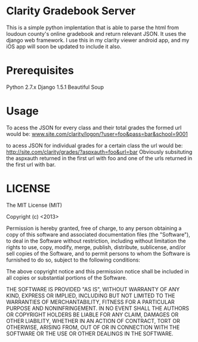 Clarity Gradebook Server
=============

This is a simple python implentation that is able to parse the html from loudoun county's online gradebook and return relevant JSON. It uses the django web framework. I use this in my clarity viewer android app, and my iOS app will soon be updated to include it also.

Prerequisites
=============
Python 2.7.x
Django 1.5.1
Beautiful Soup

Usage
==============
To acess the JSON for every class and their total grades the formed url would be:
www.site.com/clarity/logon/?user=foo&pass=bar&school=9001

to acess JSON for individual grades for a certain class the url would be:
http://site.com/clarity/grades/?aspxauth=foo&url=bar
Obviously subsituting the aspxauth returned in the first url with foo and one of the urls returned in the first url with bar.

LICENSE
==============

The MIT License (MIT)

Copyright (c) <2013> <TJ Corley>

Permission is hereby granted, free of charge, to any person obtaining a copy
of this software and associated documentation files (the "Software"), to deal
in the Software without restriction, including without limitation the rights
to use, copy, modify, merge, publish, distribute, sublicense, and/or sell
copies of the Software, and to permit persons to whom the Software is
furnished to do so, subject to the following conditions:

The above copyright notice and this permission notice shall be included in
all copies or substantial portions of the Software.

THE SOFTWARE IS PROVIDED "AS IS", WITHOUT WARRANTY OF ANY KIND, EXPRESS OR
IMPLIED, INCLUDING BUT NOT LIMITED TO THE WARRANTIES OF MERCHANTABILITY,
FITNESS FOR A PARTICULAR PURPOSE AND NONINFRINGEMENT. IN NO EVENT SHALL THE
AUTHORS OR COPYRIGHT HOLDERS BE LIABLE FOR ANY CLAIM, DAMAGES OR OTHER
LIABILITY, WHETHER IN AN ACTION OF CONTRACT, TORT OR OTHERWISE, ARISING FROM,
OUT OF OR IN CONNECTION WITH THE SOFTWARE OR THE USE OR OTHER DEALINGS IN
THE SOFTWARE.
